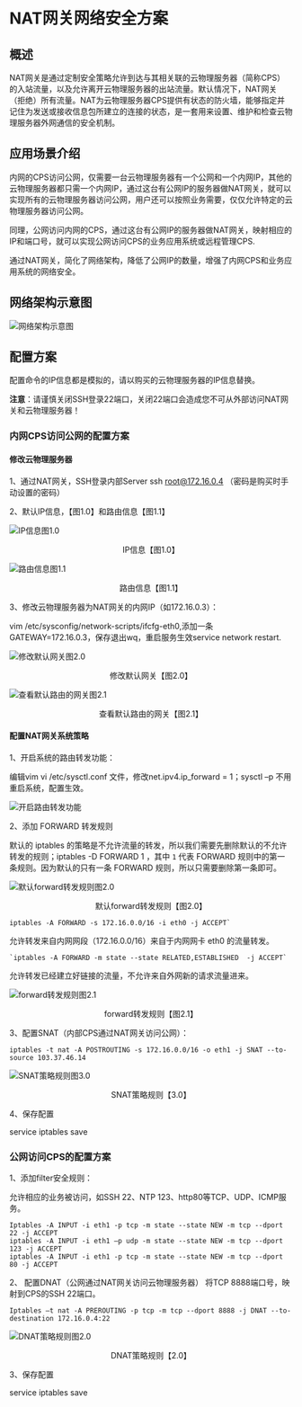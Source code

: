 # NAT网关网络安全方案

## 概述
NAT网关是通过定制安全策略允许到达与其相关联的云物理服务器（简称CPS）的入站流量，以及允许离开云物理服务器的出站流量。默认情况下，NAT网关（拒绝）所有流量。NAT为云物理服务器CPS提供有状态的防火墙，能够指定并记住为发送或接收信息包所建立的连接的状态，是一套用来设置、维护和检查云物理服务器外网通信的安全机制。

## 应用场景介绍
内网的CPS访问公网，仅需要一台云物理服务器有一个公网和一个内网IP，其他的云物理服务器都只需一个内网IP，通过这台有公网IP的服务器做NAT网关，就可以实现所有的云物理服务器访问公网，用户还可以按照业务需要，仅仅允许特定的云物理服务器访问公网。

同理，公网访问内网的CPS，通过这台有公网IP的服务器做NAT网关，映射相应的IP和端口号，就可以实现公网访问CPS的业务应用系统或远程管理CPS.

通过NAT网关，简化了网络架构，降低了公网IP的数量，增强了内网CPS和业务应用系统的网络安全。

## 网络架构示意图

![网络架构示意图](https://github.com/jdcloudcom/cn/blob/edit/image/Hyper-Converged-IDC/Cloud-Physical-Server/CPS024.png)

## 配置方案
配置命令的IP信息都是模拟的，请以购买的云物理服务器的IP信息替换。


**注意**：请谨慎关闭SSH登录22端口，关闭22端口会造成您不可从外部访问NAT网关和云物理服务器！

### 内网CPS访问公网的配置方案

#### 修改云物理服务器

1、通过NAT网关，SSH登录内部Server ssh root@172.16.0.4 （密码是购买时手动设置的密码）

2、默认IP信息，【图1.0】和路由信息【图1.1】

![IP信息图1.0](https://github.com/jdcloudcom/cn/blob/edit/image/Hyper-Converged-IDC/Cloud-Physical-Server/CPS025.png)

<p align="center">IP信息【图1.0】</p>

![路由信息图1.1](https://github.com/jdcloudcom/cn/blob/edit/image/Hyper-Converged-IDC/Cloud-Physical-Server/CPS026.png)

<p align="center">路由信息【图1.1】</p>

3、修改云物理服务器为NAT网关的内网IP（如172.16.0.3）：

vim /etc/sysconfig/network-scripts/ifcfg-eth0,添加一条GATEWAY=172.16.0.3，保存退出wq，重启服务生效service network restart.

![修改默认网关图2.0](https://github.com/jdcloudcom/cn/blob/edit/image/Hyper-Converged-IDC/Cloud-Physical-Server/CPS027.png)

<p align="center">修改默认网关【图2.0】</p>

![查看默认路由的网关图2.1](https://github.com/jdcloudcom/cn/blob/edit/image/Hyper-Converged-IDC/Cloud-Physical-Server/CPS028.png)

<p align="center">查看默认路由的网关【图2.1】</p>

#### 配置NAT网关系统策略

1、开启系统的路由转发功能：

编辑vim vi /etc/sysctl.conf 文件，修改net.ipv4.ip_forward = 1；sysctl –p 不用重启系统，配置生效。

![开启路由转发功能](https://github.com/jdcloudcom/cn/blob/edit/image/Hyper-Converged-IDC/Cloud-Physical-Server/CPS029.png)

2、添加 FORWARD 转发规则

默认的 iptables 的策略是不允许流量的转发，所以我们需要先删除默认的不允许转发的规则；iptables -D FORWARD 1 ，其中 `1` 代表 FORWARD 规则中的第一条规则。因为默认的只有一条 FORWARD 规则，所以只需要删除第一条即可。

![默认forward转发规则图2.0](https://github.com/jdcloudcom/cn/blob/edit/image/Hyper-Converged-IDC/Cloud-Physical-Server/CPS030.png)

<p align="center">默认forward转发规则【图2.0】</p>

```
iptables -A FORWARD -s 172.16.0.0/16 -i eth0 -j ACCEPT`
```

允许转发来自内网网段（172.16.0.0/16）来自于内网网卡 eth0 的流量转发。

```
`iptables -A FORWARD -m state --state RELATED,ESTABLISHED  -j ACCEPT`
```

允许转发已经建立好链接的流量，不允许来自外网新的请求流量进来。

![forward转发规则图2.1](https://github.com/jdcloudcom/cn/blob/edit/image/Hyper-Converged-IDC/Cloud-Physical-Server/CPS031.png)

<p align="center">forward转发规则【图2.1】</p>

3、配置SNAT（内部CPS通过NAT网关访问公网）：

```
iptables -t nat -A POSTROUTING -s 172.16.0.0/16 -o eth1 -j SNAT --to-source 103.37.46.14
```

![SNAT策略规则图3.0](https://github.com/jdcloudcom/cn/blob/edit/image/Hyper-Converged-IDC/Cloud-Physical-Server/CPS032.png)

<p align="center">SNAT策略规则【3.0】</p>

4、保存配置

service iptables save

### 公网访问CPS的配置方案

1、添加filter安全规则：

允许相应的业务被访问，如SSH 22、NTP 123、http80等TCP、UDP、ICMP服务。

```
Iptables -A INPUT -i eth1 -p tcp -m state --state NEW -m tcp --dport 22 -j ACCEPT
iptables -A INPUT -i eth1 –p udp -m state --state NEW -m tcp --dport 123 -j ACCEPT
iptables -A INPUT -i eth1 -p tcp -m state --state NEW -m tcp --dport 80 -j ACCEPT
```

2、	配置DNAT（公网通过NAT网关访问云物理服务器）
将TCP 8888端口号，映射到CPS的SSH 22端口。

```
Iptables –t nat -A PREROUTING -p tcp -m tcp --dport 8888 -j DNAT --to-destination 172.16.0.4:22
```

![DNAT策略规则图2.0](https://github.com/jdcloudcom/cn/blob/edit/image/Hyper-Converged-IDC/Cloud-Physical-Server/CPS033.png)

<p align="center"> DNAT策略规则【2.0】</p>

                         
3、保存配置

service iptables save
